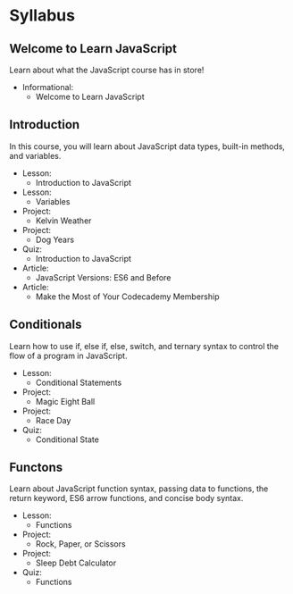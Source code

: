 # Syllabus

## Welcome to Learn JavaScript
Learn about what the JavaScript course has in store!

- Informational:
  - Welcome to Learn JavaScript

## Introduction
In this course, you will learn about JavaScript data types, built-in methods, and variables.

- Lesson:
  - Introduction to JavaScript
- Lesson:
  - Variables
- Project:
  - Kelvin Weather
- Project:
  - Dog Years
- Quiz:
  - Introduction to JavaScript
- Article:
  - JavaScript Versions: ES6 and Before
- Article:
  - Make the Most of Your Codecademy Membership

## Conditionals
Learn how to use if, else if, else, switch, and ternary syntax to control the flow of a program in JavaScript.

- Lesson:
  - Conditional Statements
- Project:
  - Magic Eight Ball
- Project:
  - Race Day
- Quiz:
  - Conditional State

## Functons
Learn about JavaScript function syntax, passing data to functions, the return keyword, ES6 arrow functions, and concise body syntax.

- Lesson:
  - Functions
- Project:
  - Rock, Paper, or Scissors
- Project:
  - Sleep Debt Calculator
- Quiz:
  - Functions
